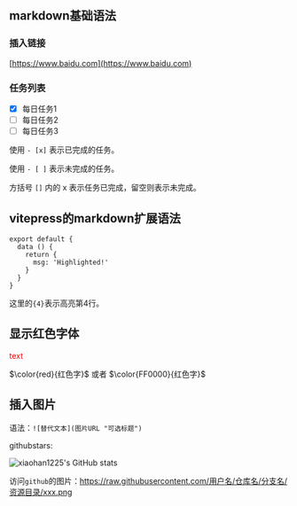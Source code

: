 ## markdown基础语法

### 插入链接

[https://www.baidu.com](https://www.baidu.com)

### 任务列表
- [x] 每日任务1
- [ ] 每日任务2
- [ ] 每日任务3

使用 `- [x]` 表示已完成的任务。

使用 `- [ ]` 表示未完成的任务。

方括号 `[]` 内的 x 表示任务已完成，留空则表示未完成。



## vitepress的markdown扩展语法
```js{4}
export default {
  data () {
    return {
      msg: 'Highlighted!'
    }
  }
}
```

这里的`{4}`表示高亮第4行。

## 显示红色字体

<font color='red'> text </font>

$\color{red}{红色字}$ 或者 $\color{FF0000}{红色字}$


## 插入图片

语法：`![替代文本](图片URL "可选标题")`

githubstars: 

![xiaohan1225's GitHub stats](https://github-readme-stats.vercel.app/api?username=xiaohan1225&show_icons=true&count_private=true&hide_border=true&include_all_commits=true&layout=compact)


访问`github`的图片：https://raw.githubusercontent.com/用户名/仓库名/分支名/资源目录/xxx.png